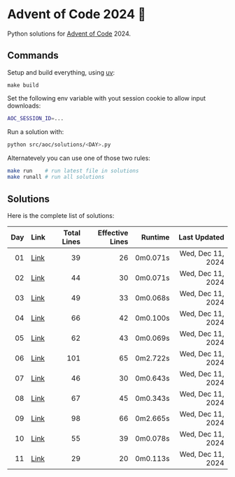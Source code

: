 # Advent of Code 2024 :christmas_tree:

Python solutions for [Advent of Code](https://adventofcode.com/) 2024.

## Commands

Setup and build everything, using [uv](https://github.com/astral-sh/uv):

```
make build
```

Set the following env variable with yout session cookie to allow input downloads: 

```sh
AOC_SESSION_ID=...
```

Run a solution with: 

```sh
python src/aoc/solutions/<DAY>.py
```

Alternatevely you can use one of those two rules:

```sh
make run    # run latest file in solutions
make runall # run all solutions
```

## Solutions

Here is the complete list of solutions:

| **Day** | **Link** | **Total Lines** | **Effective Lines**| **Runtime** | **Last Updated** |
| -: | - | -: | -: | -: | -: |
| 01 | [Link](./src/aoc/solutions/01.py) |       39 | 26 | 0m0.071s | Wed, Dec 11, 2024 |
| 02 | [Link](./src/aoc/solutions/02.py) |       44 | 30 | 0m0.071s | Wed, Dec 11, 2024 |
| 03 | [Link](./src/aoc/solutions/03.py) |       49 | 33 | 0m0.068s | Wed, Dec 11, 2024 |
| 04 | [Link](./src/aoc/solutions/04.py) |       66 | 42 | 0m0.100s | Wed, Dec 11, 2024 |
| 05 | [Link](./src/aoc/solutions/05.py) |       62 | 43 | 0m0.069s | Wed, Dec 11, 2024 |
| 06 | [Link](./src/aoc/solutions/06.py) |      101 | 65 | 0m2.722s | Wed, Dec 11, 2024 |
| 07 | [Link](./src/aoc/solutions/07.py) |       46 | 30 | 0m0.643s | Wed, Dec 11, 2024 |
| 08 | [Link](./src/aoc/solutions/08.py) |       67 | 45 | 0m0.343s | Wed, Dec 11, 2024 |
| 09 | [Link](./src/aoc/solutions/09.py) |       98 | 66 | 0m2.665s | Wed, Dec 11, 2024 |
| 10 | [Link](./src/aoc/solutions/10.py) |       55 | 39 | 0m0.078s | Wed, Dec 11, 2024 |
| 11 | [Link](./src/aoc/solutions/11.py) |       29 | 20 | 0m0.113s | Wed, Dec 11, 2024 |
